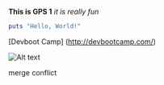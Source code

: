 **This is GPS 1**
*it is really fun*

```ruby
puts "Hello, World!" 
```

[Devboot Camp]
(http://devbootcamp.com/)

![Alt text](/c/Sites/Phase-0-gps1/working.png)

merge conflict